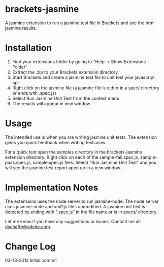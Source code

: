 brackets-jasmine
===========

A jasmine extension to run a jasmine test file in Brackets and see the html jasmine results.

Installation
===========

1. Find your extensions folder by going to "Help -> Show Extensions Folder"
2. Extract the .zip to your Brackets extension directory
3. Start Brackets and create a jasmine test file to unit test your javascript api
4. Right click on the jasmine file (a jasmine file is either in a spec/ directory or ends with .spec.js)
5. Select Run Jasmine Unit Test from the context menu
6. The results will appear in new window

Usage
=====

The intended use is when you are writing jasmine unit tests.  The extension
gives you quick feedback when writing testcases.

For a quick test open the samples directory in the brackets-jasmine extension directory.  Right
click on each of the sample-fail.spec.js, sample-pass.spec.js, sample.spec.js files.  Select
"Run Jasmine Unit Test" and you will see the jasmine test report open up in a new window. 

Implementation Notes
============

The extensions uses the node server to run jasmine-node.  The node server uses jasmine-node and 
xml2js files unmodified.  A jasmine unit test is detected by ending with ".spec.js" in the file
name or is in specs/ directory.

Let me know if you have any suggestions or issues.  Contact me at: dschaffe@adobe.com.

Change Log
=========

03-13-2013 Initial commit